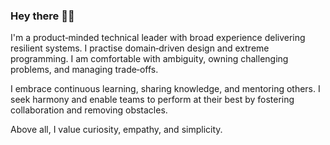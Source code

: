 ### Hey there 👋🏼

I'm a product‑minded technical leader with broad experience delivering resilient systems. I practise domain‑driven design and extreme programming. I am comfortable with ambiguity, owning challenging problems, and managing trade‑offs.

I embrace continuous learning, sharing knowledge, and mentoring others. I seek harmony and enable teams to perform at their best by fostering collaboration and removing obstacles.

Above all, I value curiosity, empathy, and simplicity.
